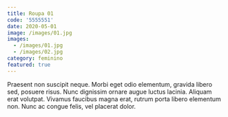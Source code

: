 ```yaml
---
title: Roupa 01
code: '5555551'
date: 2020-05-01
image: /images/01.jpg
images:
  - /images/01.jpg
  - /images/02.jpg
category: feminino
featured: true
---
```


Praesent non suscipit neque. Morbi eget odio elementum, gravida libero sed, posuere risus. Nunc dignissim ornare augue luctus lacinia. Aliquam erat volutpat. Vivamus faucibus magna erat, rutrum porta libero elementum non. Nunc ac congue felis, vel placerat dolor.
